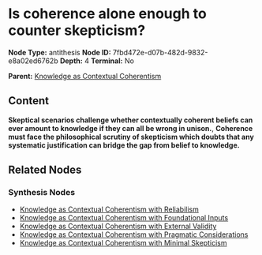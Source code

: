 # Is coherence alone enough to counter skepticism?

**Node Type:** antithesis
**Node ID:** 7fbd472e-d07b-482d-9832-e8a02ed6762b
**Depth:** 4
**Terminal:** No

**Parent:** [Knowledge as Contextual Coherentism](knowledge-as-contextual-coherentism-synthesis-452b7878-4d7a-4151-b084-69672140a175.md)

## Content

**Skeptical scenarios challenge whether contextually coherent beliefs can ever amount to knowledge if they can all be wrong in unison.**, **Coherence must face the philosophical scrutiny of skepticism which doubts that any systematic justification can bridge the gap from belief to knowledge.**

## Related Nodes

### Synthesis Nodes

- [Knowledge as Contextual Coherentism with Reliabilism](knowledge-as-contextual-coherentism-with-reliabilism-synthesis-a2465b64-f12e-4ead-813a-dcad44dec822.md)
- [Knowledge as Contextual Coherentism with Foundational Inputs](knowledge-as-contextual-coherentism-with-foundational-inputs-synthesis-8c6d630f-6ca7-4b34-9376-9d8811002e5d.md)
- [Knowledge as Contextual Coherentism with External Validity](knowledge-as-contextual-coherentism-with-external-validity-synthesis-4dbd054b-0534-48fb-a029-c2a2fd5e1bed.md)
- [Knowledge as Contextual Coherentism with Pragmatic Considerations](knowledge-as-contextual-coherentism-with-pragmatic-considerations-synthesis-1b017119-7bbd-4507-8080-e4f85dccab0a.md)
- [Knowledge as Contextual Coherentism with Minimal Skepticism](knowledge-as-contextual-coherentism-with-minimal-skepticism-synthesis-5c0314ae-fa28-4874-8f11-7c11f46ab6b8.md)
